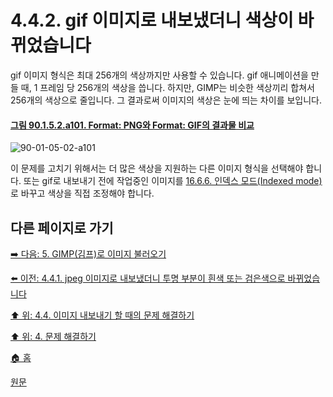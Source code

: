 # 4.4.2. gif 이미지로 내보냈더니 색상이 바뀌었습니다

gif 이미지 형식은 최대 256개의 색상까지만 사용할 수 있습니다. gif 애니메이션을 만들 때, 1 프레임 당 256개의 색상을 씁니다. 하지만, GIMP는 비슷한 색상끼리 합쳐서 256개의 색상으로 줄입니다. 그 결과로써 이미지의 색상은 눈에 띄는 차이를 보입니다.

<a id="90-01-05-02-a101"></a>

#### [그림 90.1.5.2.a101. Format: PNG와 Format: GIF의 결과물 비교](./90-01-05-02-00-mode.md#90-01-05-02-a101)
![90-01-05-02-a101](https://github.com/wonder13662/gimp/assets/15767104/a1224063-b554-4861-8502-eccc67dd703d)

이 문제를 고치기 위해서는 더 많은 색상을 지원하는 다른 이미지 형식을 선택해야 합니다. 또는 gif로 내보내기 전에 작업중인 이미지를 [16.6.6. 인덱스 모드(Indexed mode)](./16-06-06-indexed-mode.md)로 바꾸고 색상을 직접 조정해야 합니다.

## 다른 페이지로 가기

[➡️ 다음: 5. GIMP(김프)로 이미지 불러오기](./05-00-getting-images-into-gimp.md)

[⬅️ 이전: 4.4.1. jpeg 이미지로 내보냈더니 투명 부분이 흰색 또는 검은색으로 바뀌었습니다](./04-04-01-i-am-exporting-to-a-jpeg-image-and-my-transparent-area-turned-white-or-black.md)

[⬆️ 위: 4.4. 이미지 내보내기 할 때의 문제 해결하기](./04-04-00-how-to-fix-problems-exporting-images.md)

[⬆️ 위: 4. 문제 해결하기](./04-00-what-to-do-if-you-are-stuck.md)

[🏠 홈](./00-home.md)

[원문](https://docs.gimp.org/2.10/ko/gimp-stuck-export-gif-colors-changed.html)